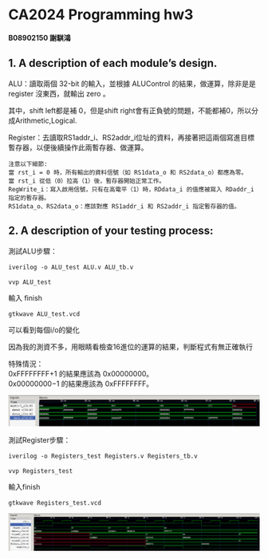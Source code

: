 # CA2024 Programming hw3  
**B08902150 謝騏鴻**  

## 1. A description of each module’s design.  

ALU：讀取兩個 32-bit 的輸入，並根據 ALUControl 的結果，做運算，除非是是 register 沒東西，就輸出 zero  。

其中，shift left都是補 0，但是shift right會有正負號的問題，不能都補0，所以分成Arithmetic,Logical.  

Register：去讀取RS1addr_i、RS2addr_i位址的資料，再接著把這兩個寫進目標暫存器，以便後續操作此兩暫存器、做運算。
```
注意以下細節:  
當 rst_i = 0 時，所有輸出的資料信號（如 RS1data_o 和 RS2data_o）都應為零。  
當 rst_i 從低（0）拉高（1）後，暫存器開始正常工作。  
RegWrite_i：寫入啟用信號，只有在高電平（1）時，RDdata_i 的值應被寫入 RDaddr_i 指定的暫存器。  
RS1data_o、RS2data_o：應該對應 RS1addr_i 和 RS2addr_i 指定暫存器的值。
```

## 2. A description of your testing process:  

測試ALU步驟： 
```
iverilog -o ALU_test ALU.v ALU_tb.v  
```
```
vvp ALU_test  
```
輸入 finish
```
gtkwave ALU_test.vcd  
```
可以看到每個i/o的變化

因為我的測資不多，用眼睛看檢查16進位的運算的結果，判斷程式有無正確執行

特殊情況：  
0xFFFFFFFF+1 的結果應該為 0x00000000。  
0x00000000−1 的結果應該為 0xFFFFFFFF。  

![alt text](image.png)


測試Register步驟：
```
iverilog -o Registers_test Registers.v Registers_tb.v  
```
```
vvp Registers_test  
```
輸入finish
```
gtkwave Registers_test.vcd  
```  


![alt text](image-1.png)